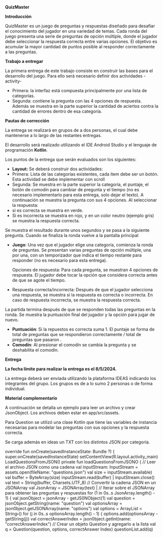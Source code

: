 **QuizMaster**

**Introducción**

QuizMaster es un juego de preguntas y respuestas diseñado para desafiar el conocimiento del jugador en una variedad de temas. Cada ronda del juego presenta una serie de preguntas de opción múltiple, donde el jugador debe seleccionar la respuesta correcta entre varias opciones. El objetivo es acumular la mayor cantidad de puntos posible al responder correctamente a las preguntas.

**Trabajo a entregar**

La primera entrega de este trabajo consiste en construir las bases para el desarrollo del juego. Para ello será necesario definir dos actividades -activity-

- Primera: la interfaz está compuesta principalmente por una lista de categorías.
- Segunda: contiene la pregunta con las 4 opciones de respuesta. Además se muestra en la parte superior la cantidad de aciertos contra la cantidad de errores dentro de esa categoría.

**Pautas de corrección**

La entrega se realizará en grupos de a dos personas, el cual debe mantenerse a lo largo de las restantes entregas.

El desarrollo será realizado utilizando el IDE Android Studio y el lenguaje de programación **Kotlin**.

Los puntos de la entrega que serán evaluados son los siguientes:

- **Layout:** Se deberá construir dos actividades:
- Primera: Lista de las categorías existentes, cada ítem debe ser un botón. Esta actividad se debe implementar con scroll
- Segunda: Se muestra en la parte superior la categoría, el puntaje, el botón de comodín para cambiar de pregunta y el tiempo (no es necesario implementarlo para esta entrega, solo dejar el texto). A continuación se muestra la pregunta con sus 4 opciones. Al seleccionar la respuesta:
- si es correcta se muestra en verde.
- Si es incorrecta se muestra en rojo, y en un color neutro (ejemplo gris) se muestra la respuesta correcta.

Se muestra el resultado durante unos segundos y se pasa a la siguiente pregunta. Cuando se finaliza la ronda vuelve a la pantalla principal

- **Juego**: Una vez que el jugador elige una categoría, comienza la ronda de preguntas. Se presentan varias preguntas de opción múltiple, una por una, con un temporizador que indica el tiempo restante para responder (no es necesario para esta entrega).

  Opciones de respuesta: Para cada pregunta, se muestran 4 opciones de respuesta. El jugador debe tocar la opción que considera correcta antes de que se agote el tiempo.

- Respuesta correcta/incorrecta: Después de que el jugador selecciona una respuesta, se muestra si la respuesta es correcta o incorrecta. En caso de respuesta incorrecta, se muestra la respuesta correcta.

La partida termina después de que se responden todas las preguntas en la ronda. Se muestra la puntuación final del jugador y la opción para jugar de nuevo.

- **Puntuación**: Si la repuestos es correcta suma 1. El puntaje se forma de total de preguntas que se respondieron correctamente / total de preguntas que pasaron .
- **Comodín**: Al presionar el comodín se cambia la pregunta y se deshabilita el comodín.

**Entrega**

**La fecha límite para realizar la entrega es el 8/5/2024.**

La entrega deberá ser enviada utilizando la plataforma IDEAS indicando los integrantes del grupo. Los grupos es de a lo sumo 2 personas o de forma individual.

**Material complementario**

A continuación se detalla un ejemplo para leer un archivo y crear JsonObject. Los archivos deben estar en app/src/assets.

Para Question se utilizó una clase Kotlin que tiene las variables de instancia necesarias para modelar las preguntas con sus opciones y la respuesta correcta.

Se carga además en ideas un TXT con los distintos JSON por categoría.

override fun onCreate(savedInstanceState: Bundle ?) {
  super.onCreate(savedInstanceState)
  setContentView(R.layout.activity_main)
  LoadQuestionsFromJSON()
private fun loadQuestionsFromJSONO {
// Leer el archivo JSON como una cadena
val inputStream: InputStream = assets.open(fileName: "questions.json")
val size = inputStream.available)
val buffer = ByteArray(size)
    inputStream.read(buffer) |
      inputStream.close()
val text = String(buffer, Charsets.UTF_8)
// Convertir la cadena JSON en un JSONArray
val JsonArray = JSONArray(text) |
// Iterar sobre el JSONArray para obtener las preguntas y respuestas
for (1 in 0s..s JsonArray.length() - 1) {
val jsonObject = jsonArray - getJS0NObject(1)
val question = jsonObject.getString(name: "question")
val optionsArray = json0bject.getJSONArray(name: "options")
val options = ArrayList < String›()
      for (j in 0s..s optionsArray.length() - 1) {
        options.add(optionsArray - getString(j))
val correctAnswerIndex = json0bject.getInt(name: "correctAnswerIndex")
// Crear un objeto Question y agregarlo a la lista
val q = Question(question, options, correctAnswer Index)
        questionList.add(q)
